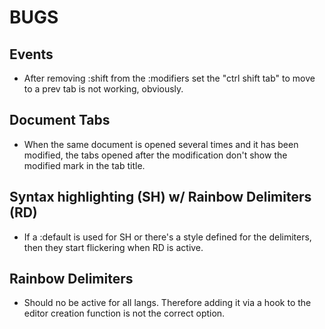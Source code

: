 # BUGS

## Events
- After removing :shift from the :modifiers set the "ctrl shift tab" to move to a prev tab is not working, obviously.

## Document Tabs
- When the same document is opened several times and it has been modified, the tabs opened after the modification don't show the modified mark in the tab title.

## Syntax highlighting (SH) w/ Rainbow Delimiters (RD)
- If a :default is used for SH or there's a style defined for the delimiters, then they
  start flickering when RD is active.

## Rainbow Delimiters
- Should no be active for all langs. Therefore adding it via a hook to the editor creation function
  is not the correct option.
